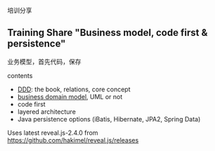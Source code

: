 


培训分享
## Training Share "Business model, code first & persistence"
业务模型，首先代码，保存

contents

- [DDD](DDD/ddd): the book, relations, core concept
- [business domain model](business-domain-model.md), UML or not
- code first 
- layered architecture
- Java persistence options (iBatis, Hibernate, JPA2, Spring Data)



Uses latest reveal.js-2.4.0 from <https://github.com/hakimel/reveal.js/releases>

 